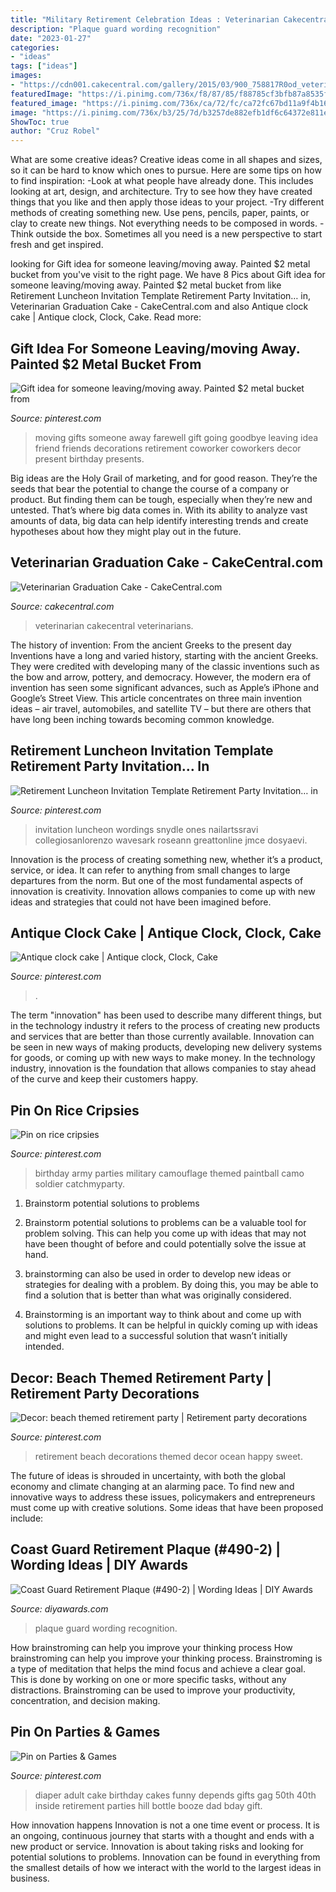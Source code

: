 ```yaml
---
title: "Military Retirement Celebration Ideas : Veterinarian Cakecentral Veterinarians"
description: "Plaque guard wording recognition"
date: "2023-01-27"
categories:
- "ideas"
tags: ["ideas"]
images:
- "https://cdn001.cakecentral.com/gallery/2015/03/900_758817R0od_veterinarian-graduation-cake.jpg"
featuredImage: "https://i.pinimg.com/736x/f8/87/85/f88785cf3bfb87a8535f4de85c39b597.jpg"
featured_image: "https://i.pinimg.com/736x/ca/72/fc/ca72fc67bd11a9f4b16cd7db75810ec3--happy-retirement-retirement-parties.jpg"
image: "https://i.pinimg.com/736x/b3/25/7d/b3257de882efb1df6c64372e811ea490.jpg"
ShowToc: true
author: "Cruz Robel"
---
```



What are some creative ideas?
Creative ideas come in all shapes and sizes, so it can be hard to know which ones to pursue. Here are some tips on how to find inspiration: 
-Look at what people have already done. This includes looking at art, design, and architecture. Try to see how they have created things that you like and then apply those ideas to your project. 
-Try different methods of creating something new. Use pens, pencils, paper, paints, or clay to create new things. Not everything needs to be composed in words. 
-Think outside the box. Sometimes all you need is a new perspective to start fresh and get inspired.

	

		
looking for Gift idea for someone leaving/moving away. Painted $2 metal bucket from you've visit to the right page. We have 8 Pics about Gift idea for someone leaving/moving away. Painted $2 metal bucket from like Retirement Luncheon Invitation Template Retirement Party Invitation… in, Veterinarian Graduation Cake - CakeCentral.com and also Antique clock cake | Antique clock, Clock, Cake. Read more:
		
    
## Gift Idea For Someone Leaving/moving Away. Painted $2 Metal Bucket From

<img loading=lazy src="https://i.pinimg.com/736x/95/81/2c/95812cc799290ac6c0c2c2bdda81200b--moving-away-gifts-chalk-pens.jpg" onerror="this.onerror=null;this.src='https://tse3.mm.bing.net/th?id=OIP.NUvZO_Jm2L7PN8PeqQOWAAHaJ3&amp;pid=15.1';" alt="Gift idea for someone leaving/moving away. Painted $2 metal bucket from">

_Source: pinterest.com_

>moving gifts someone away farewell gift going goodbye leaving idea friend friends decorations retirement coworker coworkers decor present birthday presents. 

	

Big ideas are the Holy Grail of marketing, and for good reason. They’re the seeds that bear the potential to change the course of a company or product. But finding them can be tough, especially when they’re new and untested. That’s where big data comes in. With its ability to analyze vast amounts of data, big data can help identify interesting trends and create hypotheses about how they might play out in the future.

    
## Veterinarian Graduation Cake - CakeCentral.com

<img loading=lazy src="https://cdn001.cakecentral.com/gallery/2015/03/900_758817R0od_veterinarian-graduation-cake.jpg" onerror="this.onerror=null;this.src='https://tse4.mm.bing.net/th?id=OIP.cHI0ou23BiTNdOa4NcotrwHaFj&amp;pid=15.1';" alt="Veterinarian Graduation Cake - CakeCentral.com">

_Source: cakecentral.com_

>veterinarian cakecentral veterinarians. 

	

The history of invention: From the ancient Greeks to the present day
Inventions have a long and varied history, starting with the ancient Greeks. They were credited with developing many of the classic inventions such as the bow and arrow, pottery, and democracy. However, the modern era of invention has seen some significant advances, such as Apple’s iPhone and Google’s Street View. This article concentrates on three main invention ideas – air travel, automobiles, and satellite TV – but there are others that have long been inching towards becoming common knowledge.

    
## Retirement Luncheon Invitation Template Retirement Party Invitation… In

<img loading=lazy src="https://i.pinimg.com/736x/cc/f5/e1/ccf5e160726c94e08ddbd1a47bfd4574.jpg" onerror="this.onerror=null;this.src='https://tse3.mm.bing.net/th?id=OIP.lOlFYtp3FM8YnrFSAPsSfwHaJ4&amp;pid=15.1';" alt="Retirement Luncheon Invitation Template Retirement Party Invitation… in">

_Source: pinterest.com_

>invitation luncheon wordings snydle ones nailartssravi collegiosanlorenzo wavesark roseann greattonline jmce dosyaevi. 

	

Innovation is the process of creating something new, whether it’s a product, service, or idea. It can refer to anything from small changes to large departures from the norm. But one of the most fundamental aspects of innovation is creativity. Innovation allows companies to come up with new ideas and strategies that could not have been imagined before.

    
## Antique Clock Cake | Antique Clock, Clock, Cake

<img loading=lazy src="https://i.pinimg.com/736x/f8/87/85/f88785cf3bfb87a8535f4de85c39b597.jpg" onerror="this.onerror=null;this.src='https://tse1.mm.bing.net/th?id=OIP.kJfSLjNJiZH50P1gJKRhgAHaGl&amp;pid=15.1';" alt="Antique clock cake | Antique clock, Clock, Cake">

_Source: pinterest.com_

>. 

	

The term "innovation" has been used to describe many different things, but in the technology industry it refers to the process of creating new products and services that are better than those currently available. Innovation can be seen in new ways of making products, developing new delivery systems for goods, or coming up with new ways to make money. In the technology industry, innovation is the foundation that allows companies to stay ahead of the curve and keep their customers happy.

    
## Pin On Rice Cripsies

<img loading=lazy src="https://i.pinimg.com/736x/25/31/5f/25315f2e1d964461983a6651737b719a--army-birthday-parties-birthday-stuff.jpg" onerror="this.onerror=null;this.src='https://tse4.mm.bing.net/th?id=OIP.JfaCB5YWJJezs0AEGsIPZAHaJ3&amp;pid=15.1';" alt="Pin on rice cripsies">

_Source: pinterest.com_

>birthday army parties military camouflage themed paintball camo soldier catchmyparty. 

	

1. Brainstorm potential solutions to problems
1. Brainstorm potential solutions to problems can be a valuable tool for problem solving. This can help you come up with ideas that may not have been thought of before and could potentially solve the issue at hand.
2. brainstorming can also be used in order to develop new ideas or strategies for dealing with a problem. By doing this, you may be able to find a solution that is better than what was originally considered.

3. Brainstorming is an important way to think about and come up with solutions to problems. It can be helpful in quickly coming up with ideas and might even lead to a successful solution that wasn’t initially intended.

    
## Decor: Beach Themed Retirement Party | Retirement Party Decorations

<img loading=lazy src="https://i.pinimg.com/736x/ca/72/fc/ca72fc67bd11a9f4b16cd7db75810ec3--happy-retirement-retirement-parties.jpg" onerror="this.onerror=null;this.src='https://tse4.mm.bing.net/th?id=OIP.2V-j_ritADoFOaldLN4vIQHaJ3&amp;pid=15.1';" alt="Decor: beach themed retirement party | Retirement party decorations">

_Source: pinterest.com_

>retirement beach decorations themed decor ocean happy sweet. 

	

The future of ideas is shrouded in uncertainty, with both the global economy and climate changing at an alarming pace. To find new and innovative ways to address these issues, policymakers and entrepreneurs must come up with creative solutions. Some ideas that have been proposed include: 

    
## Coast Guard Retirement Plaque (#490-2) | Wording Ideas | DIY Awards

<img loading=lazy src="https://www.diyawards.com/images/products/themes/google_ad.white/564-sample-detail-uscg-shield-recognition-plaque-710.jpg" onerror="this.onerror=null;this.src='https://tse1.mm.bing.net/th?id=OIP.z0HXmZcK9liQOA5blzFV1gHaHa&amp;pid=15.1';" alt="Coast Guard Retirement Plaque (#490-2) | Wording Ideas | DIY Awards">

_Source: diyawards.com_

>plaque guard wording recognition. 

	

How brainstroming can help you improve your thinking process
How brainstroming can help you improve your thinking process. Brainstroming is a type of meditation that helps the mind focus and achieve a clear goal. This is done by working on one or more specific tasks, without any distractions. Brainstroming can be used to improve your productivity, concentration, and decision making.

    
## Pin On Parties &amp; Games

<img loading=lazy src="https://i.pinimg.com/736x/b3/25/7d/b3257de882efb1df6c64372e811ea490.jpg" onerror="this.onerror=null;this.src='https://tse1.mm.bing.net/th?id=OIP.M32pHRMCZXVuv9HFXCuy3QHaJ4&amp;pid=15.1';" alt="Pin on Parties &amp; Games">

_Source: pinterest.com_

>diaper adult cake birthday cakes funny depends gifts gag 50th 40th inside retirement parties hill bottle booze dad bday gift. 

	

How innovation happens
Innovation is not a one time event or process. It is an ongoing, continuous journey that starts with a thought and ends with a new product or service. Innovation is about taking risks and looking for potential solutions to problems. Innovation can be found in everything from the smallest details of how we interact with the world to the largest ideas in business.

